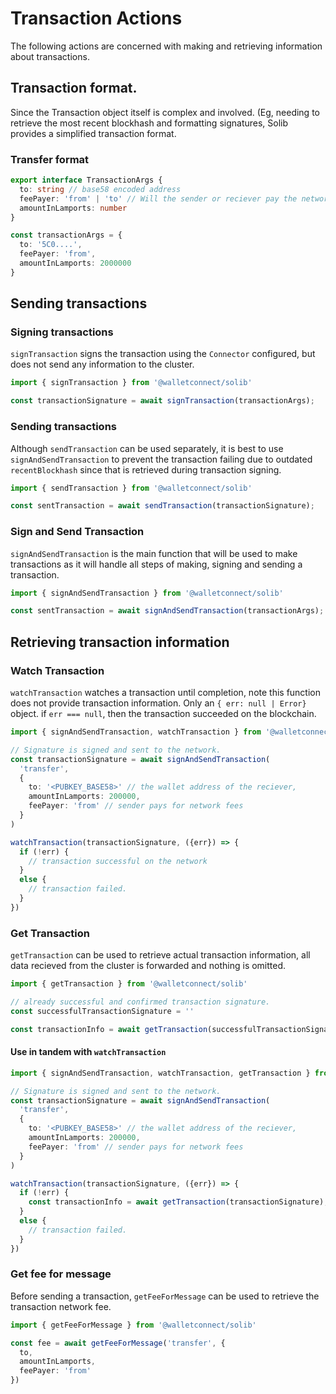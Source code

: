 # Transaction Actions
The following actions are concerned with making and retrieving information about
transactions.

## Transaction format.

Since the Transaction object itself is complex and involved. (Eg, needing to
retrieve the most recent blockhash and formatting signatures, Solib provides a
simplified transaction format. 

### Transfer format

```ts
export interface TransactionArgs {
  to: string // base58 encoded address
  feePayer: 'from' | 'to' // Will the sender or reciever pay the network fees
  amountInLamports: number
}

const transactionArgs = {
  to: '5C0....',
  feePayer: 'from',
  amountInLamports: 2000000
}
```

## Sending transactions

### Signing transactions
`signTransaction` signs the transaction using the `Connector` configured, but
does not send any information to the cluster.

```ts
import { signTransaction } from '@walletconnect/solib'

const transactionSignature = await signTransaction(transactionArgs);
```

### Sending transactions

Although `sendTransaction` can be used separately, it is best to use
`signAndSendTransaction` to prevent the transaction failing due to outdated
`recentBlockhash` since that is retrieved during transaction signing.

```ts
import { sendTransaction } from '@walletconnect/solib'

const sentTransaction = await sendTransaction(transactionSignature);
```

### Sign and Send Transaction

`signAndSendTransaction` is the main function that will be used to make
transactions as it will handle all steps of making, signing and sending a
transaction.

```ts
import { signAndSendTransaction } from '@walletconnect/solib'

const sentTransaction = await signAndSendTransaction(transactionArgs);
```

## Retrieving transaction information

### Watch Transaction

`watchTransaction` watches a transaction until completion, note this function
does not provide transaction information. Only an `{ err: null | Error}` object.
if `err === null`, then the transaction succeeded on the blockchain.

```ts
import { signAndSendTransaction, watchTransaction } from '@walletconnect/solib'

// Signature is signed and sent to the network.
const transactionSignature = await signAndSendTransaction(
  'transfer', 
  { 
    to: '<PUBKEY_BASE58>' // the wallet address of the reciever,
    amountInLamports: 200000, 
    feePayer: 'from' // sender pays for network fees
  }
)       

watchTransaction(transactionSignature, ({err}) => {
  if (!err) {
    // transaction successful on the network
  }
  else {
    // transaction failed.
  }
})
```

### Get Transaction

`getTransaction` can be used to retrieve actual transaction information, all
data recieved from the cluster is forwarded and nothing is omitted.

```ts
import { getTransaction } from '@walletconnect/solib'

// already successful and confirmed transaction signature.
const successfulTransactionSignature = '' 

const transactionInfo = await getTransaction(successfulTransactionSignature);
```

#### Use in tandem with `watchTransaction`

```ts
import { signAndSendTransaction, watchTransaction, getTransaction } from '@walletconnect/solib'

// Signature is signed and sent to the network.
const transactionSignature = await signAndSendTransaction(
  'transfer', 
  { 
    to: '<PUBKEY_BASE58>' // the wallet address of the reciever,
    amountInLamports: 200000, 
    feePayer: 'from' // sender pays for network fees
  }
)       

watchTransaction(transactionSignature, ({err}) => {
  if (!err) {
    const transactionInfo = await getTransaction(transactionSignature);
  }
  else {
    // transaction failed.
  }
})
```

### Get fee for message
Before sending a transaction, `getFeeForMessage` can be used to retrieve the
transaction network fee.

```ts
import { getFeeForMessage } from '@walletconnect/solib'

const fee = await getFeeForMessage('transfer', {
  to,
  amountInLamports,
  feePayer: 'from'
})
```


